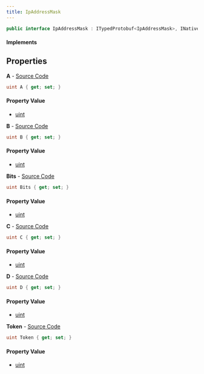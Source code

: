 ```yaml
---
title: IpAddressMask
---
```


```csharp
public interface IpAddressMask : ITypedProtobuf<IpAddressMask>, INativeHandle
```

#### Implements

## Properties

**A** - [Source Code](https://github.com/swiftly-solution/swiftlys2/blob/main/managed/src/SwiftlyS2.Generated/Protobufs/Interfaces/IpAddressMask.cs#L13)

```csharp
uint A { get; set; }
```

#### Property Value

- [uint](https://learn.microsoft.com/dotnet/api/system.uint32)

**B** - [Source Code](https://github.com/swiftly-solution/swiftlys2/blob/main/managed/src/SwiftlyS2.Generated/Protobufs/Interfaces/IpAddressMask.cs#L16)

```csharp
uint B { get; set; }
```

#### Property Value

- [uint](https://learn.microsoft.com/dotnet/api/system.uint32)

**Bits** - [Source Code](https://github.com/swiftly-solution/swiftlys2/blob/main/managed/src/SwiftlyS2.Generated/Protobufs/Interfaces/IpAddressMask.cs#L25)

```csharp
uint Bits { get; set; }
```

#### Property Value

- [uint](https://learn.microsoft.com/dotnet/api/system.uint32)

**C** - [Source Code](https://github.com/swiftly-solution/swiftlys2/blob/main/managed/src/SwiftlyS2.Generated/Protobufs/Interfaces/IpAddressMask.cs#L19)

```csharp
uint C { get; set; }
```

#### Property Value

- [uint](https://learn.microsoft.com/dotnet/api/system.uint32)

**D** - [Source Code](https://github.com/swiftly-solution/swiftlys2/blob/main/managed/src/SwiftlyS2.Generated/Protobufs/Interfaces/IpAddressMask.cs#L22)

```csharp
uint D { get; set; }
```

#### Property Value

- [uint](https://learn.microsoft.com/dotnet/api/system.uint32)

**Token** - [Source Code](https://github.com/swiftly-solution/swiftlys2/blob/main/managed/src/SwiftlyS2.Generated/Protobufs/Interfaces/IpAddressMask.cs#L28)

```csharp
uint Token { get; set; }
```

#### Property Value

- [uint](https://learn.microsoft.com/dotnet/api/system.uint32)

